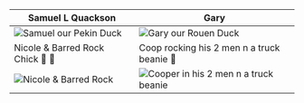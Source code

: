 Samuel L Quackson | Gary
------------------|-------------------
![Samuel our Pekin Duck](http://skateprof.com/images/samuel.jpg) | ![Gary our Rouen Duck](http://skateprof.com/images/gary.jpg)
Nicole & Barred Rock Chick 🐤 🖤 | Coop rocking his 2 men n a truck beanie 🐶
![Nicole & Barred Rock](http://skateprof.com/images/Me-n-black-mamma-bird.jpg)|![Cooper in his 2 men n a truck beanie](http://skateprof.com/images/Coop2men-n-a-truck.jpg)
